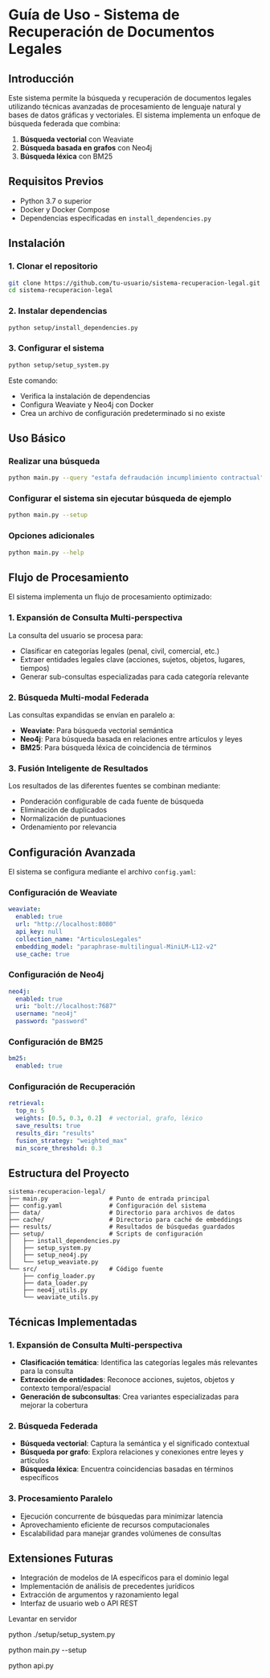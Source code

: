 # Guía de Uso - Sistema de Recuperación de Documentos Legales

## Introducción

Este sistema permite la búsqueda y recuperación de documentos legales utilizando técnicas avanzadas de procesamiento de lenguaje natural y bases de datos gráficas y vectoriales. El sistema implementa un enfoque de búsqueda federada que combina:

1. **Búsqueda vectorial** con Weaviate
2. **Búsqueda basada en grafos** con Neo4j
3. **Búsqueda léxica** con BM25

## Requisitos Previos

- Python 3.7 o superior
- Docker y Docker Compose
- Dependencias especificadas en `install_dependencies.py`

## Instalación

### 1. Clonar el repositorio

```bash
git clone https://github.com/tu-usuario/sistema-recuperacion-legal.git
cd sistema-recuperacion-legal
```

### 2. Instalar dependencias

```bash
python setup/install_dependencies.py
```

### 3. Configurar el sistema

```bash
python setup/setup_system.py
```

Este comando:
- Verifica la instalación de dependencias
- Configura Weaviate y Neo4j con Docker
- Crea un archivo de configuración predeterminado si no existe

## Uso Básico

### Realizar una búsqueda

```bash
python main.py --query "estafa defraudación incumplimiento contractual"
```

### Configurar el sistema sin ejecutar búsqueda de ejemplo

```bash
python main.py --setup
```

### Opciones adicionales

```bash
python main.py --help
```

## Flujo de Procesamiento

El sistema implementa un flujo de procesamiento optimizado:

### 1. Expansión de Consulta Multi-perspectiva

La consulta del usuario se procesa para:
- Clasificar en categorías legales (penal, civil, comercial, etc.)
- Extraer entidades legales clave (acciones, sujetos, objetos, lugares, tiempos)
- Generar sub-consultas especializadas para cada categoría relevante

### 2. Búsqueda Multi-modal Federada

Las consultas expandidas se envían en paralelo a:
- **Weaviate**: Para búsqueda vectorial semántica
- **Neo4j**: Para búsqueda basada en relaciones entre artículos y leyes
- **BM25**: Para búsqueda léxica de coincidencia de términos

### 3. Fusión Inteligente de Resultados

Los resultados de las diferentes fuentes se combinan mediante:
- Ponderación configurable de cada fuente de búsqueda
- Eliminación de duplicados
- Normalización de puntuaciones
- Ordenamiento por relevancia

## Configuración Avanzada

El sistema se configura mediante el archivo `config.yaml`:

### Configuración de Weaviate

```yaml
weaviate:
  enabled: true
  url: "http://localhost:8080"
  api_key: null
  collection_name: "ArticulosLegales"
  embedding_model: "paraphrase-multilingual-MiniLM-L12-v2"
  use_cache: true
```

### Configuración de Neo4j

```yaml
neo4j:
  enabled: true
  uri: "bolt://localhost:7687"
  username: "neo4j"
  password: "password"
```

### Configuración de BM25

```yaml
bm25:
  enabled: true
```

### Configuración de Recuperación

```yaml
retrieval:
  top_n: 5
  weights: [0.5, 0.3, 0.2]  # vectorial, grafo, léxico
  save_results: true
  results_dir: "results"
  fusion_strategy: "weighted_max"
  min_score_threshold: 0.3
```

## Estructura del Proyecto

```
sistema-recuperacion-legal/
├── main.py                 # Punto de entrada principal
├── config.yaml             # Configuración del sistema
├── data/                   # Directorio para archivos de datos
├── cache/                  # Directorio para caché de embeddings
├── results/                # Resultados de búsquedas guardados
├── setup/                  # Scripts de configuración
│   ├── install_dependencies.py
│   ├── setup_system.py
│   ├── setup_neo4j.py
│   └── setup_weaviate.py
└── src/                    # Código fuente
    ├── config_loader.py
    ├── data_loader.py
    ├── neo4j_utils.py
    └── weaviate_utils.py
```

## Técnicas Implementadas

### 1. Expansión de Consulta Multi-perspectiva

- **Clasificación temática**: Identifica las categorías legales más relevantes para la consulta
- **Extracción de entidades**: Reconoce acciones, sujetos, objetos y contexto temporal/espacial
- **Generación de subconsultas**: Crea variantes especializadas para mejorar la cobertura

### 2. Búsqueda Federada

- **Búsqueda vectorial**: Captura la semántica y el significado contextual
- **Búsqueda por grafo**: Explora relaciones y conexiones entre leyes y artículos
- **Búsqueda léxica**: Encuentra coincidencias basadas en términos específicos

### 3. Procesamiento Paralelo

- Ejecución concurrente de búsquedas para minimizar latencia
- Aprovechamiento eficiente de recursos computacionales
- Escalabilidad para manejar grandes volúmenes de consultas

## Extensiones Futuras

- Integración de modelos de IA específicos para el dominio legal
- Implementación de análisis de precedentes jurídicos
- Extracción de argumentos y razonamiento legal
- Interfaz de usuario web o API REST


Levantar en servidor

python ./setup/setup_system.py

python main.py --setup

python api.py

